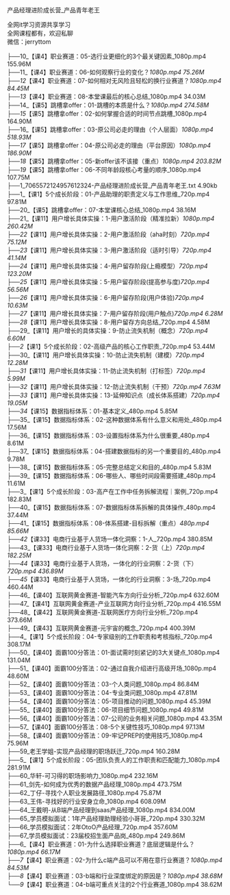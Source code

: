 产品经理进阶成长营_产品青年老王

全网it学习资源共享学习<br>全网课程都有，欢迎私聊<br>微信：jerryttom<br>

├──10_【课4】职业赛道：05-选行业更细化的3个最关键因素_1080p.mp4 155.96M<br> ├──11_【课4】职业赛道：06-如何观察行业的变化？_1080p.mp4 75.26M<br> ├──12_【课4】职业赛道：07-如何相对无风险且轻松的换行业赛道？_1080p.mp4 84.45M<br> ├──13_【课4】职业赛道：08-本堂课最后的核心总结_1080p.mp4 34.03M<br> ├──14_【课5】跳槽拿offer：01-跳槽的本质是什么？_1080p.mp4 274.58M<br> ├──15_【课5】跳槽拿offer：02-如何掌握合适的时间节点跳槽_1080p.mp4 164.90M<br> ├──16_【课5】跳槽拿offer：03-原公司必走的理由（个人层面）_1080p.mp4 518.93M<br> ├──17_【课5】跳槽拿offer：04-原公司必走的理由（平台原因）_1080p.mp4 186.90M<br> ├──18_【课5】跳槽拿offer：05-新offer该不该接（重点）_1080p.mp4 203.82M<br> ├──19_【课5】跳槽拿offer：06-不同年龄段核心考量的顺序_1080p.mp4 107.75M<br> ├──1_7065572124957612324-产品经理进阶成长营_产品青年老王.txt 4.90kb<br> ├──1_【课1】5个成长阶段：01-产品助理的职责定义与工作思维_720p.mp4 97.81M<br> ├──20_【课5】跳槽拿offer：07-本堂课核心总结_1080p.mp4 38.16M<br> ├──21_【课11】用户增长具体实操：1-用户激活阶段（精准拉新）_1080p.mp4 260.42M<br> ├──22_【课11】用户增长具体实操：2-用户激活阶段（aha时刻）_720p.mp4 75.12M<br> ├──23_【课11】用户增长具体实操：3-用户激活阶段（适时引导）_720p.mp4 41.14M<br> ├──24_【课11】用户增长具体实操：4-用户留存阶段(上瘾模型）_720p.mp4 123.20M<br> ├──25_【课11】用户增长具体实操：5-用户留存阶段(提高参与度)_720p.mp4 56.56M<br> ├──26_【课11】用户增长具体实操：6-用户留存阶段(用户体验)_720p.mp4 10.63M<br> ├──27_【课11】用户增长具体实操：7-用户留存阶段(用户触点)_720p.mp4 6.28M<br> ├──28_【课11】用户增长具体实操：8-用户留存方向总结_720p.mp4 4.58M<br> ├──29_【课11】用户增长的具体实操：9-防止流失机制（概念）_720p.mp4 6.60M<br> ├──2_【课1】5个成长阶段：02-高级产品的核心工作职责_720p.mp4 53.44M<br> ├──30_【课11】用户增长具体实操：10-防止流失机制（建模）_720p.mp4 12.28M<br> ├──31_【课11】用户增长具体实操：11-防止流失机制（打标签）_720p.mp4 5.99M<br> ├──32_【课11】用户增长具体实操：12-防止流失机制（干预）_720p.mp4 7.63M<br> ├──33_【课11】用户增长具体实操：13-延伸知识点（成长体系搭建）_720p.mp4 19.05M<br> ├──34_【课15】数据指标体系：01-基本定义_480p.mp4 5.85M<br> ├──35_【课15】数据指标体系：02-这种数据体系有什么意义和用处_480p.mp4 17.56M<br> ├──36_【课15】数据指标体系：03-设置指标体系为什么很重要_480p.mp4 8.61M<br> ├──37_【课15】数据指标体系：04-搭建数据指标的另一个重要目的_480p.mp4 9.78M<br> ├──38_【课15】数据指标体系：05-完整总结定义和目的_480p.mp4 5.83M<br> ├──39_【课15】数据指标体系：06-哪些人、哪些时间段需要搭建_480p.mp4 11.61M<br> ├──3_【课1】5个成长阶段：03-高产在工作中任务拆解流程｜案例_720p.mp4 182.83M<br> ├──40_【课15】数据指标体系：07-数据指标体系拆解的具体操作_480p.mp4 37.44M<br> ├──41_【课15】数据指标体系：08-体系搭建-目标拆解（重点）_480p.mp4 85.66M<br> ├──42_【课33】电商行业基于人货场一体化洞察：1-人_720p.mp4 380.85M<br> ├──43_【课33】电商行业基于人货场一体化洞察：2-货（上）_720p.mp4 182.25M<br> ├──44_【课33】电商行业基于人货场，一体化的行业洞察：2-货（下）_720p.mp4 436.89M<br> ├──45_【课33】电商行业基于人货场，一体化的行业洞察：3-场_720p.mp4 460.44M<br> ├──46_【课40】互联网黄金赛道-智能汽车方向行业分析_720p.mp4 632.60M<br> ├──47_【课41】互联网黄金赛道-产业互联网方向行业分析_720p.mp4 416.55M<br> ├──48_【课42】互联网黄金赛道-互联网医疗方向行业分析_720p.mp4 373.66M<br> ├──49_【课43】互联网黄金赛道-元宇宙的概念_720p.mp4 400.39M<br> ├──4_【课1】5个成长阶段：04-专家级别的工作职责和考核指标_720p.mp4 308.17M<br> ├──50_【课40】面霸100分答法：01-面试需时刻紧记的3大关键点_1080p.mp4 131.04M<br> ├──51_【课40】面霸100分答法：02-通过自我介绍进行高级开场_1080p.mp4 48.60M<br> ├──52_【课40】面霸100分答法：03-个人类问题_1080p.mp4 86.84M<br> ├──53_【课40】面霸100分答法：04-专业类问题_1080p.mp4 47.81M<br> ├──54_【课40】面霸100分答法：05-项目推动的问题_1080p.mp4 45.39M<br> ├──55_【课40】面霸100分答法：06-项目细节问题_1080p.mp4 49.81M<br> ├──56_【课40】面霸100分答法：07-公司的业务相关问题_1080p.mp4 43.35M<br> ├──57_【课40】面霸100分答法：08-5个关键性技巧_1080p.mp4 97.13M<br> ├──58_【课40】面霸100分答法：09-牢记PREP的使用技巧_1080p.mp4 75.96M<br> ├──59_老王学姐-实现产品经理的职场跃迁_720p.mp4 160.28M<br> ├──5_【课1】5个成长阶段：05-团队负责人的工作职责和匹配能力_1080p.mp4 281.91M<br> ├──60_华轩-可习得的职场影响力_1080p.mp4 232.16M<br> ├──61_剑先-如何成为优秀的数据产品经理_1080p.mp4 473.75M<br> ├──62_丁仔-寻找个人职业发展路径_1080p.mp4 75.87M<br> ├──63_王伟-寻找好的行业安身立命_1080p.mp4 608.09M<br> ├──64_王戴明-从B端产品经理到saas产品经理_1080p.mp4 834.00M<br> ├──65_学员模拟面试：1年产品经理助理经验小哥哥_720p.mp4 330.32M<br> ├──66_学员模拟面试：2年OtoO产品经理_720p.mp4 357.60M<br> ├──67_学员模拟面试：23届校招生面产品岗_480p.mp4 249.86M<br> ├──6_【课4】职业赛道：01-为什么选择职业赛道？底层逻辑是什么？_1080p.mp4 66.17M<br> ├──7_【课4】职业赛道：02-为什么c端产品可以不用在意行业赛道？_1080p.mp4 84.53M<br> ├──8_【课4】职业赛道：03-b端和行业深度绑定的原因是？_1080p.mp4 38.68M<br> └──9_【课4】职业赛道：04-b端可重点关注的2个行业赛道_1080p.mp4 38.62M